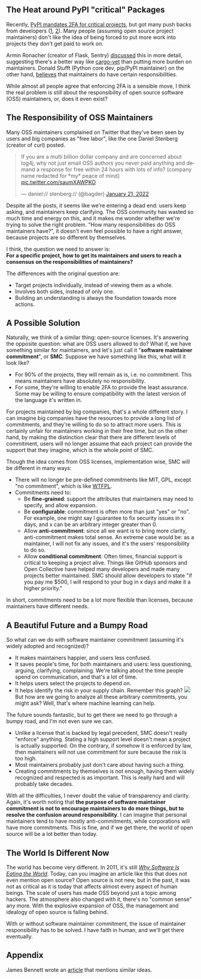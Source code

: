 ## The Heat around PyPI "critical" Packages

Recently, [PyPI mandates 2FA for critical projects](https://www.bleepingcomputer.com/news/security/pypi-mandates-2fa-for-critical-projects-developer-pushes-back/), but got many push backs from developers ([1](https://twitter.com/untitaker/status/1545476052536942592), [2](https://twitter.com/balloob/status/1545509863651811333)). Many people (assuming open source project maintainers) don't like the idea of being forced to put more work into projects they don't get paid to work on.

Armin Ronacher (creator of Flask, Sentry) [discussed](https://lucumr.pocoo.org/2022/7/9/congratulations/) this in more detail, suggesting there's a better way like [cargo-vet](https://github.com/mozilla/cargo-vet) than putting more burden on maintainers. Donald Stufft (Python core dev, pip/PyPI maintainer) on the other hand, [believes](https://twitter.com/dstufft/status/1545892389537079297?s=20&t=UQYNbR_-fq1bs6VwfzwcNg) that maintainers do have certain responsibilities.

While almost all people agree that enforcing 2FA is a sensible move, I think the real problem is still about the responsibility of open source software (OSS) maintainers, or, does it even exist?

## The Responsibility of OSS Maintainers

Many OSS maintainers complained on Twitter that they've been seen by users and big companies as "free labor", like the one Daniel Stenberg (creator of curl) posted.

<blockquote class="twitter-tweet"><p lang="en" dir="ltr">If you are a multi billion dollar company and are concerned about log4j, why not just email OSS authors you never paid anything and demand a response for free within 24 hours with lots of info? (company name redacted for *my* peace of mind) <a href="https://t.co/saumXAWPKO">pic.twitter.com/saumXAWPKO</a></p>&mdash; daniel:// stenberg:// (@bagder) <a href="https://twitter.com/bagder/status/1484672924036616195?ref_src=twsrc%5Etfw">January 21, 2022</a></blockquote> <script async src="https://platform.twitter.com/widgets.js" charset="utf-8"></script>

Despite all the posts, it seems like we're entering a dead end: users keep asking, and maintainers keep clarifying. The OSS community has wasted so much time and energy on this, and it makes me wonder whether we're trying to solve the right problem. "How many responsibilities do OSS maintainers have?", it doesn't even feel possible to have a right answer, because projects are so different by themselves.

I think, the question we need to answer is:  
**For a specific project, how to get its maintainers and users to reach a consensus on the responsibilities of maintainers?**

The differences with the original question are:

- Target projects individually, instead of viewing them as a whole.
- Involves both sides, instead of only one.
- Building an understanding is always the foundation towards more actions.

## A Possible Solution

Naturally, we think of a similar thing: open-source licenses. It's answering the opposite question: what are OSS users allowed to do? What if, we have something similar for maintainers, and let's just call it "**software maintainer commitment**", or **SMC**.
Suppose we have something like this, what will it look like? 

- For 90% of the projects, they will remain as is, i.e. no commitment. This means maintainers have absolutely no responsibility.
- For some, they're willing to enable 2FA to provide the least assurance. Some may be willing to ensure compatibility with the latest version of the language it's written in.

For projects maintained by big companies, that's a whole different story. I can imagine big companies have the resources to provide a long list of commitments, and they're willing to do so to attract more users. This is certainly unfair for maintainers working in their free time, but on the other hand, by making the distinction clear that there are different levels of commitment, users will no longer assume that each project can provide the support that they imagine, which is the whole point of SMC.

Though the idea comes from OSS licenses, implementation wise, SMC will be different in many ways:

- There will no longer be pre-defined commitments like MIT, GPL, except "no commitment", which is like [WTFPL](http://www.wtfpl.net/).
- Commitments need to:
  - Be **fine-grained**: support the attributes that maintainers may need to specify, and allow expansion.
  - Be **configurable**: commitment is often more than just "yes" or "no". For example, one might say I guarantee to fix security issues in x days, and x can be an arbitrary integer greater than 0.
  - Allow **anti-commitment**: since all we want is to bring more clarity, anti-commitment makes total sense. An extreme case would be: as a maintainer, I will not fix any issues, and it's the users' responsibility to do so.
  - Allow **conditional commitment**: Often times, financial support is critical to keeping a project alive. Things like GitHub sponsors and Open Collective have helped many developers and made many projects better maintained. SMC should allow developers to state "if you pay me $500, I will respond to your bug in x days and make it a higher priority."

In short, commitments need to be a lot more flexible than licenses, because maintainers have different needs.

## A Beautiful Future and a Bumpy Road

So what can we do with software maintainer commitment (assuming it's widely adopted and recognized)?

- It makes maintainers happier, and users less confused.
- It saves people's time, for both maintainers and users: less questioning, arguing, clarifying, complaining. We're talking about the time people spend on communication, and that's a lot of time.
- It helps users select the projects to depend on.
- It helps identify the risk in your supply chain. Remember this graph?
  ![](https://imgs.xkcd.com/comics/dependency.png)  
  But how are we going to analyze all these arbitrary commitments, you might ask? Well, that's where machine learning can help.

The future sounds fantastic, but to get there we need to go through a bumpy road, and I'm not even sure we can.

- Unlike a license that is backed by legal precedent, SMC doesn't really "enforce" anything. Stating a high support level doesn't mean a project is actually supported. On the contrary, if somehow it is enforced by law, then maintainers will not use commitment for sure because the risk is too high.
- Most maintainers probably just don't care about having such a thing.
- Creating commitments by themselves is not enough, having them widely recognized and respected is as important. This is really hard and will probably take decades.

With all the difficulties, I never doubt the value of transparency and clarity. Again, it's worth noting that **the purpose of software maintainer commitment is not to encourage maintainers to do more things, but to resolve the confusion around responsibility**. I can imagine that personal maintainers tend to have mostly anti-commitments, while corporations will have more commitments. This is fine, and if we get there, the world of open source will be a lot better than today.

## The World Is Different Now

The world has become very different. In 2011, it's still *[Why Software Is Eating the World](https://a16z.com/2011/08/20/why-software-is-eating-the-world/)*. Today, can you imagine an article like this that does not even mention open source? Open source is not new, but in the past, it was not as critical as it is today that affects almost every aspect of human beings. The scale of users has made OSS beyond just a topic among hackers. The atmosphere also changed with it, there's no "common sense" any more. With the explosive expansion of OSS, the management and idealogy of open source is falling behind.

With or without software maintainer commitment, the issue of maintainer responsibility has to be solved. I have faith in human, and we'll get there eventually.

## Appendix

James Bennett wrote an [article](https://www.b-list.org/weblog/2022/jul/11/pypi/#:~:text=Don%E2%80%99t%20be%20a%C2%A0you%2Dknow%2Dwhat) that mentions similar ideas.